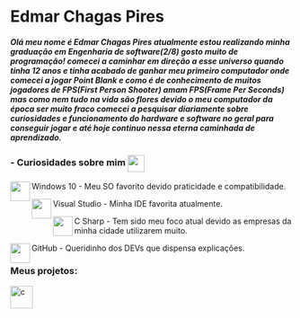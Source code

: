 <h1 align="left">Edmar Chagas Pires</h1>
<h5 align="left">Olá meu nome é Edmar Chagas Pires atualmente estou realizando minha graduação em Engenharia de software(2/8) gosto muito de programação! comecei a caminhar em direção a esse universo quando tinha 12 anos e tinha acabado de ganhar meu primeiro computador onde comecei a jogar Point Blank e como é de conhecimento de muitos jogadores de FPS(First Person Shooter) amam FPS(Frame Per Seconds) mas como nem tudo na vida são flores devido o meu computador da época ser muito fraco comecei a pesquisar diariamente sobre curiosidades e funcionamento do hardware e software no geral para conseguir jogar e até hoje continuo nessa eterna caminhada de aprendizado.</h5>

<h3 align="left">- Curiosidades sobre mim <img src = "https://icongr.am/material/account-heart-outline.svg?size=128&color=currentColor" width="30" height="30" align="center"></h3>


<p> <img src="https://icongr.am/devicon/windows8-original.svg?size=128&color=currentColor" width="35" height="35" align="left">
Windows 10 - Meu SO favorito devido praticidade e compatibilidade.<br /></p>

<p> <img src="https://icongr.am/devicon/visualstudio-plain.svg?size=128&color=currentColor" width="35" height="35" align="left">
Visual Studio - Minha IDE favorita atualmente.<br /></p>

<p> <img src="https://icongr.am/devicon/csharp-original.svg?size=128&color=currentColor" width="35" height="35" align="left">
C Sharp - Tem sido meu foco atual devido as empresas da minha cidade utilizarem muito.<br /></p>

<p> <img src="https://icongr.am/devicon/github-original-wordmark.svg?size=128&color=currentColor" width="35" height="35" align="left">
GitHub - Queridinho dos DEVs que dispensa explicações.<br /></p>

<h3 align="left">Meus projetos:</h3>
<p align="left"> <a href="LINK EM BRANCO" rel="noreferrer"> <img src="https://icongr.am/material/cash-usd-outline.svg?size=128&color=3bf169" alt="c" width="40" height="40"/> 
